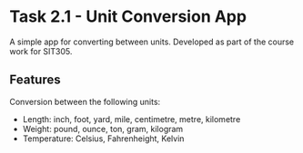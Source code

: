 # Task 2.1 - Unit Conversion App

A simple app for converting between units. Developed as part of the course work for SIT305.

## Features

Conversion between the following units:

- Length: inch, foot, yard, mile, centimetre, metre, kilometre
- Weight: pound, ounce, ton, gram, kilogram
- Temperature: Celsius, Fahrenheight, Kelvin
